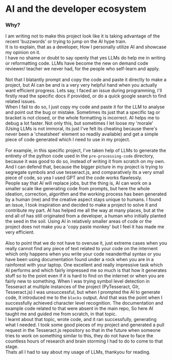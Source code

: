 # AI and the developer ecosystem  
### Why?  
I am writing not to make this project look like it is taking advantage of the recent 'buzzwords' or trying to jump on the AI hype train.  
It is to explain, that as a developer, How I personally utilize AI and showcase my opinion on it.  
I have no shame or doubt to say openly that yes LLMs do help me in writing or reformatting code.
LLMs have become the new on demand code reviewer/ teacher we never had, for the people who self-learn and apply.  <br>
<br>
Not that I blatantly prompt and copy the code and paste it directly to make a project, but AI can be and is a very very helpful hand when you actually want efficient progress.
Lets say, I faced an issue during programming, I'll firstly read the specific docs if provided, or do a quick google search to find related issues. <br> When I fail to do so, I just copy my code and paste it for the LLM to analyse and point out the bug or  mistake. Sometimes its just that a specific tag or bracket is not closed, or the whole formatting is incorrect. AI helps me to debug a lot faster.
Not only this, but sometimes I let loose my 'morale' (Using LLMs is not immoral, its just I've felt its cheating because there's never been a 'cheatsheet' element so readily available) and get a simple piece of code generated which I need to use in my project. <br>
<br>
For example, in this specific project, I've taken help of LLMs to generate the entirety of the python code used in the `pre-processing-code` directory, because it was good to do so, instead of writing it from scratch on my own. And I can defend that, because the bigger picture in my project is trying to segregate symbols and use tesseract.js, and comparatively its a very small piece of code, so yea I used GPT and the code works flawlessly.  
People say that AI will replace jobs, but the thing is, AI can work on a smaller scale like generating code from prompts, but here the whole ideation, correction, algorithm and the working process has been generated by a human (me) and the creative aspect stays unique to humans.
I found an issue, I took inspiration and decided to make a project to solve it and contribute my part.
AI has helped me all the way at many places, but at the end all of has still originated from a developer, a human who initially planted the seed in the soil.
Using AI in relatively smaller areas of code or the project does not make you a 'copy paste monkey' but I feel it has made me very efficient.  
<br>
Also to point that we do not have to overuse it, just extreme cases when you really cannot find any piece of text related to your code on the internent which only happens when you write your code neanderthal syntax or you have been using documentation found under a rock when you are in a rainforest with your laptop.
One excellent and really impressive task which AI performs and which fairly impressed me so much is that how it generates stuff so to the point even if it is hard to find on the internet or when you are fairly new to something.
When I was trying symbol level detection in Tesseract at multiple instances of the project (PyTesseract, GIr, Tesseract.js) I was unsuccessful, but when I prompted the AI to generate code, It introduced me to the `blocks` output. And that was the point when I successfully achieved character level recognition. The documentation and example code related to that were absent in the main repo, So here AI taught me and guided me from scratch, in that topic. 
<br>
I learnt about that topic, wrote code, and it ran successfully, generating what I needed. I took some good pieces of my project and generated a pull request in the Tesseract.js repository so that in the future when someone tries to work on something similar to this, they do not have to face the countless hours of research and brain storming I had to do to come to that stage. 
<br>
Thats all I had to say about my usage of LLMs, thankyou for reading.

